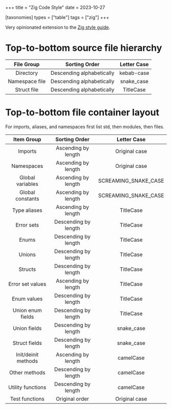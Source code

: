 +++
title = "Zig Code Style"
date = 2023-10-27

[taxonomies]
types = ["table"]
tags = ["zig"]
+++

Very opinionated extension to the [Zig style guide](https://ziglang.org/documentation/master/#Style-Guide).

<!-- more -->

# **Top-to-bottom source file hierarchy**

|   File Group   |       Sorting Order       | Letter Case |
|:--------------:|:-------------------------:|:-----------:|
|   Directory    | Descending alphabetically | kebab-case  |
| Namespace file | Descending alphabetically | snake_case  |
|  Struct file   | Descending alphabetically |  TitleCase  |

# **Top-to-bottom file container layout**

For imports, aliases, and namespaces first list std, then modules, then files.

|     Item Group      |    Sorting Order     |     Letter Case      |
|:-------------------:|:--------------------:|:--------------------:|
|       Imports       | Ascending by length  |    Original case     |
|     Namespaces      | Ascending by length  |    Original case     |
|  Global variables   | Ascending by length  | SCREAMING_SNAKE_CASE |
|  Global constants   | Ascending by length  | SCREAMING_SNAKE_CASE |
|    Type aliases     | Ascending by length  |      TitleCase       |
|     Error sets      | Descending by length |      TitleCase       |
|        Enums        | Descending by length |      TitleCase       |
|       Unions        | Descending by length |      TitleCase       |
|       Structs       | Descending by length |      TitleCase       |
|  Error set values   | Ascending by length  |      TitleCase       |
|     Enum values     | Descending by length |      TitleCase       |
|  Union enum fields  | Descending by length |      TitleCase       |
|    Union fields     | Descending by length |      snake_case      |
|    Struct fields    | Descending by length |      snake_case      |
| Init/deinit methods | Ascending by length  |      camelCase       |
|    Other methods    | Descending by length |      camelCase       |
|  Utility functions  | Descending by length |      camelCase       |
|   Test functions    |    Original order    |    Original case     |
